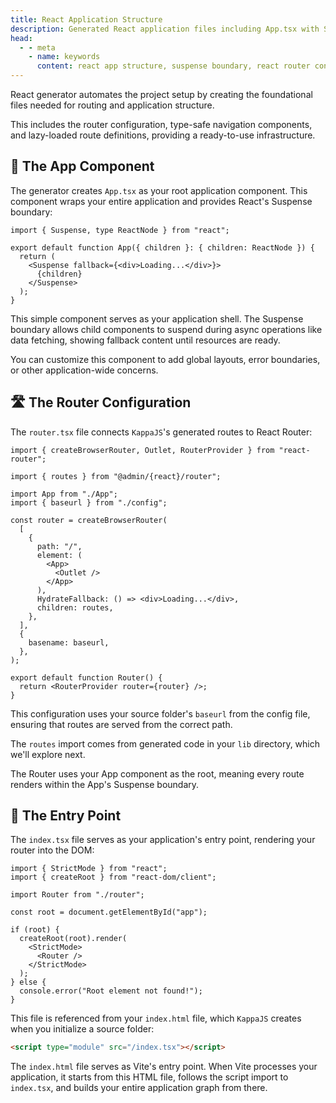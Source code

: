 ```yaml
---
title: React Application Structure
description: Generated React application files including App.tsx with Suspense boundaries, router.tsx with React Router configuration, and index.tsx entry point with StrictMode.
head:
  - - meta
    - name: keywords
      content: react app structure, suspense boundary, react router config, app component, createRoot, react entry point, vite react
---
```


React generator automates the project setup by creating the foundational files needed for routing and application structure.

This includes the router configuration, type-safe navigation components,
and lazy-loaded route definitions, providing a ready-to-use infrastructure.

## 🎨 The App Component

The generator creates `App.tsx` as your root application component.
This component wraps your entire application and provides React's Suspense boundary:

```tsx [App.tsx]
import { Suspense, type ReactNode } from "react";

export default function App({ children }: { children: ReactNode }) {
  return (
    <Suspense fallback={<div>Loading...</div>}>
      {children}
    </Suspense>
  );
}
```

This simple component serves as your application shell.
The Suspense boundary allows child components to suspend during async operations
like data fetching, showing fallback content until resources are ready.

You can customize this component to add global layouts, error boundaries,
or other application-wide concerns.

## 🛣️ The Router Configuration

The `router.tsx` file connects `KappaJS`'s generated routes to React Router:

```tsx [router.tsx]
import { createBrowserRouter, Outlet, RouterProvider } from "react-router";

import { routes } from "@admin/{react}/router";

import App from "./App";
import { baseurl } from "./config";

const router = createBrowserRouter(
  [
    {
      path: "/",
      element: (
        <App>
          <Outlet />
        </App>
      ),
      HydrateFallback: () => <div>Loading...</div>,
      children: routes,
    },
  ],
  {
    basename: baseurl,
  },
);

export default function Router() {
  return <RouterProvider router={router} />;
}
```

This configuration uses your source folder's `baseurl` from the config file,
ensuring that routes are served from the correct path.

The `routes` import comes from generated code in your `lib` directory,
which we'll explore next.

The Router uses your App component as the root,
meaning every route renders within the App's Suspense boundary.

## 🎯 The Entry Point

The `index.tsx` file serves as your application's entry point,
rendering your router into the DOM:

```tsx [index.tsx]
import { StrictMode } from "react";
import { createRoot } from "react-dom/client";

import Router from "./router";

const root = document.getElementById("app");

if (root) {
  createRoot(root).render(
    <StrictMode>
      <Router />
    </StrictMode>
  );
} else {
  console.error("Root element not found!");
}
```

This file is referenced from your `index.html` file,
which `KappaJS` creates when you initialize a source folder:

```html
<script type="module" src="/index.tsx"></script>
```

The `index.html` file serves as Vite's entry point.
When Vite processes your application, it starts from this HTML file,
follows the script import to `index.tsx`, and builds your entire application graph from there.

